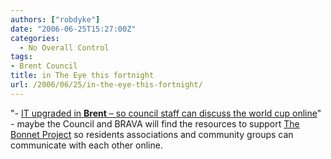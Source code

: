 ```yaml
---
authors: ["robdyke"]
date: "2006-06-25T15:27:00Z"
categories:
  - No Overall Control
tags:
- Brent Council
title: in The Eye this fortnight
url: /2006/06/25/in-the-eye-this-fortnight/
---
```

"- [IT upgraded in **Brent** – so council staff can discuss the world cup online](http://www.private-eye.co.uk/sections.php?section_link=rotten_boroughs&#38; "Private Eye")" - maybe the Council and BRAVA will find the resources to support [The Bonnet Project](http://www.bonnet.me.uk/ "Bonnet Project") so residents associations and community groups can communicate with each other online.